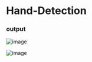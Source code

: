 # Hand-Detection



### output
![image](https://github.com/gadhalekshmip/Hand-Detection/assets/99868658/029813d3-619a-46cf-b80b-4ae19aa172cf)


![image](https://github.com/gadhalekshmip/Hand-Detection/assets/99868658/bda28f1c-2bb1-4db9-b54e-e7fca8dc311b)
